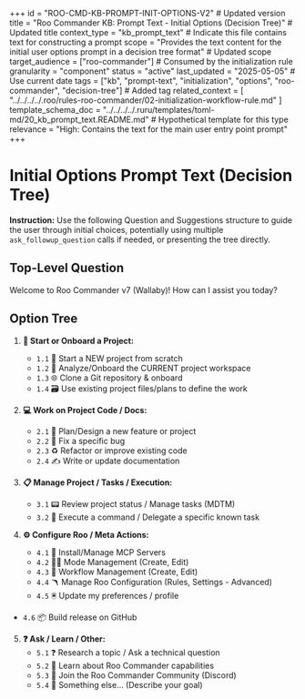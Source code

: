 +++
id = "ROO-CMD-KB-PROMPT-INIT-OPTIONS-V2" # Updated version
title = "Roo Commander KB: Prompt Text - Initial Options (Decision Tree)" # Updated title
context_type = "kb_prompt_text" # Indicate this file contains text for constructing a prompt
scope = "Provides the text content for the initial user options prompt in a decision tree format" # Updated scope
target_audience = ["roo-commander"] # Consumed by the initialization rule
granularity = "component"
status = "active"
last_updated = "2025-05-05" # Use current date
tags = ["kb", "prompt-text", "initialization", "options", "roo-commander", "decision-tree"] # Added tag
related_context = [
    "../../../../.roo/rules-roo-commander/02-initialization-workflow-rule.md"
]
template_schema_doc = "../../../../.ruru/templates/toml-md/20_kb_prompt_text.README.md" # Hypothetical template for this type
relevance = "High: Contains the text for the main user entry point prompt"
+++

# Initial Options Prompt Text (Decision Tree)

**Instruction:** Use the following Question and Suggestions structure to guide the user through initial choices, potentially using multiple `ask_followup_question` calls if needed, or presenting the tree directly.

## Top-Level Question

Welcome to Roo Commander v7 (Wallaby)! How can I assist you today?

## Option Tree

1.  **🚀 Start or Onboard a Project:**
    *   `1.1` 🎩 Start a NEW project from scratch
    *   `1.2` 📂 Analyze/Onboard the CURRENT project workspace
    *   `1.3` 🌐 Clone a Git repository & onboard
    *   `1.4` 🗃️ Use existing project files/plans to define the work

2.  **💻 Work on Project Code / Docs:**
    *   `2.1` 📑 Plan/Design a new feature or project
    *   `2.2` 🐞 Fix a specific bug
    *   `2.3` ♻️ Refactor or improve existing code
    *   `2.4` ✍️ Write or update documentation

3.  **📋 Manage Project / Tasks / Execution:**
    *   `3.1` 📟 Review project status / Manage tasks (MDTM)
    *   `3.2` 🎺 Execute a command / Delegate a specific known task

4.  **⚙️ Configure Roo / Meta Actions:**
    *   `4.1` 🔌 Install/Manage MCP Servers
    *   `4.2` 🧑‍🎨 Mode Management (Create, Edit)
    *   `4.3` 📜 Workflow Management (Create, Edit)
    *   `4.4` 🪃 Manage Roo Configuration (Rules, Settings - Advanced)
    *   `4.5` 🖲️ Update my preferences / profile
*   `4.6` 📦 Build release on GitHub

5.  **❓ Ask / Learn / Other:**
    *   `5.1` ❓ Research a topic / Ask a technical question
    *   `5.2` 🦘 Learn about Roo Commander capabilities
    *   `5.3` 🐾 Join the Roo Commander Community (Discord)
    *   `5.4` 🤔 Something else... (Describe your goal)